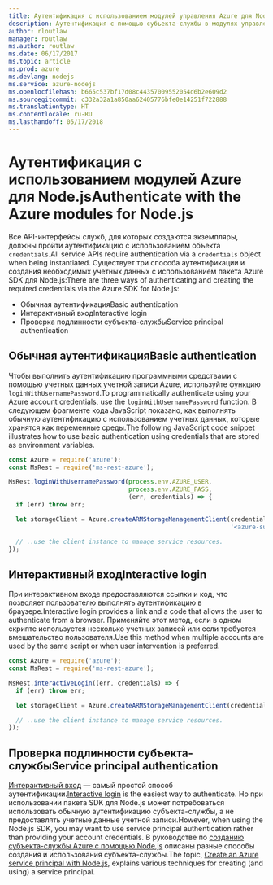```yaml
---
title: Аутентификация с использованием модулей управления Azure для Node.js
description: Аутентификация с помощью субъекта-службы в модулях управления Azure для Node.js
author: rloutlaw
manager: routlaw
ms.author: routlaw
ms.date: 06/17/2017
ms.topic: article
ms.prod: azure
ms.devlang: nodejs
ms.service: azure-nodejs
ms.openlocfilehash: b665c537bf17d08c44357009552054d6b2e609d2
ms.sourcegitcommit: c332a32a1a850aa62405776bfe0e14251f722888
ms.translationtype: HT
ms.contentlocale: ru-RU
ms.lasthandoff: 05/17/2018
---
```

# <a name="authenticate-with-the-azure-modules-for-nodejs"></a><span data-ttu-id="616a7-103">Аутентификация с использованием модулей Azure для Node.js</span><span class="sxs-lookup"><span data-stu-id="616a7-103">Authenticate with the Azure modules for Node.js</span></span> 

<span data-ttu-id="616a7-104">Все API-интерфейсы служб, для которых создаются экземпляры, должны пройти аутентификацию с использованием объекта `credentials`.</span><span class="sxs-lookup"><span data-stu-id="616a7-104">All service APIs require authentication via a `credentials` object when being instantiated.</span></span> <span data-ttu-id="616a7-105">Существует три способа аутентификации и создания необходимых учетных данных с использованием пакета Azure SDK для Node.js:</span><span class="sxs-lookup"><span data-stu-id="616a7-105">There are three ways of authenticating and creating the required credentials via the Azure SDK for Node.js:</span></span> 

- <span data-ttu-id="616a7-106">Обычная аутентификация</span><span class="sxs-lookup"><span data-stu-id="616a7-106">Basic authentication</span></span>
- <span data-ttu-id="616a7-107">Интерактивный вход</span><span class="sxs-lookup"><span data-stu-id="616a7-107">Interactive login</span></span>
- <span data-ttu-id="616a7-108">Проверка подлинности субъекта-службы</span><span class="sxs-lookup"><span data-stu-id="616a7-108">Service principal authentication</span></span>

## <a name="basic-authentication"></a><span data-ttu-id="616a7-109">Обычная аутентификация</span><span class="sxs-lookup"><span data-stu-id="616a7-109">Basic authentication</span></span>

<span data-ttu-id="616a7-110">Чтобы выполнить аутентификацию программными средствами с помощью учетных данных учетной записи Azure, используйте функцию `loginWithUsernamePassword`.</span><span class="sxs-lookup"><span data-stu-id="616a7-110">To programmatically authenticate using your Azure account credentials, use the `loginWithUsernamePassword` function.</span></span> <span data-ttu-id="616a7-111">В следующем фрагменте кода JavaScript показано, как выполнять обычную аутентификацию с использованием учетных данных, которые хранятся как переменные среды.</span><span class="sxs-lookup"><span data-stu-id="616a7-111">The following JavaScript code snippet illustrates how to use basic authentication using credentials that are stored as environment variables.</span></span> 

```javascript
const Azure = require('azure');
const MsRest = require('ms-rest-azure');

MsRest.loginWithUsernamePassword(process.env.AZURE_USER, 
                                 process.env.AZURE_PASS, 
                                 (err, credentials) => {
  if (err) throw err;

  let storageClient = Azure.createARMStorageManagementClient(credentials, 
                                                             '<azure-subscription-id>');

  // ..use the client instance to manage service resources.
});
```

## <a name="interactive-login"></a><span data-ttu-id="616a7-112">Интерактивный вход</span><span class="sxs-lookup"><span data-stu-id="616a7-112">Interactive login</span></span>

<span data-ttu-id="616a7-113">При интерактивном входе предоставляются ссылки и код, что позволяет пользователю выполнять аутентификацию в браузере.</span><span class="sxs-lookup"><span data-stu-id="616a7-113">Interactive login provides a link and a code that allows the user to authenticate from a browser.</span></span> <span data-ttu-id="616a7-114">Применяйте этот метод, если в одном скрипте используется несколько учетных записей или если требуется вмешательство пользователя.</span><span class="sxs-lookup"><span data-stu-id="616a7-114">Use this method when multiple accounts are used by the same script or when user intervention is preferred.</span></span>

```javascript
const Azure = require('azure');
const MsRest = require('ms-rest-azure');

MsRest.interactiveLogin((err, credentials) => {
  if (err) throw err;

  let storageClient = Azure.createARMStorageManagementClient(credentials, '<azure-subscription-id>');

  // ..use the client instance to manage service resources.
});
```

## <a name="service-principal-authentication"></a><span data-ttu-id="616a7-115">Проверка подлинности субъекта-службы</span><span class="sxs-lookup"><span data-stu-id="616a7-115">Service principal authentication</span></span>

<span data-ttu-id="616a7-116">[Интерактивный вход](#interactive-login) — самый простой способ аутентификации.</span><span class="sxs-lookup"><span data-stu-id="616a7-116">[Interactive login](#interactive-login) is the easiest way to authenticate.</span></span> <span data-ttu-id="616a7-117">Но при использовании пакета SDK для Node.js может потребоваться использовать обычную аутентификацию субъекта-службы, а не предоставлять учетные данные учетной записи.</span><span class="sxs-lookup"><span data-stu-id="616a7-117">However, when using the Node.js SDK, you may want to use service principal authentication rather than providing your account credentials.</span></span> <span data-ttu-id="616a7-118">В руководстве по [созданию субъекта-службы Azure с помощью Node.js](./node-sdk-azure-authenticate-principal.md) описаны разные способы создания и использования субъекта-службы.</span><span class="sxs-lookup"><span data-stu-id="616a7-118">The topic, [Create an Azure service principal with Node.js](./node-sdk-azure-authenticate-principal.md), explains various techniques for creating (and using) a service principal.</span></span> 